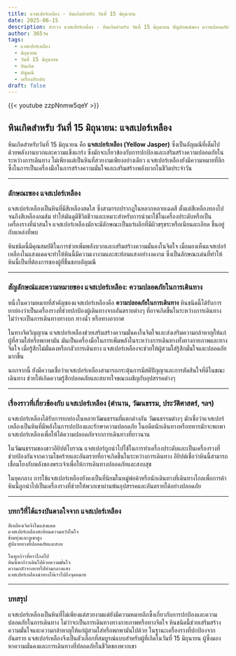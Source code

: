 ```yaml
---
title: แจสเปอร์เหลือง - หินเกิดสำหรับ วันที่ 15 มิถุนายน
date: 2025-06-15
description: สำรวจ แจสเปอร์เหลือง - หินเกิดสำหรับ วันที่ 15 มิถุนายน สัญลักษณ์ของ ความปลอดภัยในการเดินทาง มาเรียนรู้ความหมายลึกซึ้งของหินพิเศษนี้
author: 365วัน
tags:
  - แจสเปอร์เหลือง
  - มิถุนายน
  - วันที่ 15 มิถุนายน
  - หินเกิด
  - อัญมณี
  - เครื่องประดับ
draft: false
---
```


{{< youtube zzpNnmw5qeY >}}

## หินเกิดสำหรับ วันที่ 15 มิถุนายน: แจสเปอร์เหลือง

หินเกิดสำหรับวันที่ 15 มิถุนายน คือ **แจสเปอร์เหลือง (Yellow Jasper)** ซึ่งเป็นอัญมณีที่เต็มไปด้วยพลังงานบวกและความแข็งแกร่ง ซึ่งมักจะเกี่ยวข้องกับการปกป้องและเสริมสร้างความปลอดภัยในระหว่างการเดินทาง ไม่เพียงแต่เป็นหินที่สวยงามเพียงอย่างเดียว แจสเปอร์เหลืองยังมีความหมายที่ลึกซึ้งในการเป็นเครื่องมือในการสร้างความมั่นใจและเสริมสร้างพลังบวกในชีวิตประจำวัน

---

### ลักษณะของ แจสเปอร์เหลือง

แจสเปอร์เหลืองเป็นหินที่มีสีเหลืองสดใส ซึ่งสามารถปรากฏในหลากหลายเฉดสี ตั้งแต่สีเหลืองทองไปจนถึงสีเหลืองอมส้ม ทำให้มันดูมีชีวิตชีวาและเหมาะสำหรับการนำมาใช้ในเครื่องประดับหรือเป็นเครื่องรางที่น่าสนใจ แจสเปอร์เหลืองมักจะมีลักษณะเป็นแร่ผลึกที่มีผิวขรุขระหรือเนียนละเอียด ขึ้นอยู่กับแหล่งที่พบ

หินชนิดนี้มีคุณสมบัติในการช่วยเพิ่มพลังบวกและเสริมสร้างความมั่นคงในจิตใจ เมื่อมองเห็นแจสเปอร์เหลืองในแสงแดดจะทำให้หินนี้มีความเงางามและสะท้อนแสงอย่างงดงาม ซึ่งเป็นลักษณะเด่นที่ทำให้หินนี้เป็นที่ต้องการของผู้ที่ชื่นชอบอัญมณี

---

### สัญลักษณ์และความหมายของ แจสเปอร์เหลือง: ความปลอดภัยในการเดินทาง

หนึ่งในความหมายที่สำคัญของแจสเปอร์เหลืองคือ **ความปลอดภัยในการเดินทาง** หินชนิดนี้ได้รับการยกย่องว่าเป็นเครื่องรางที่ช่วยปกป้องผู้เดินทางจากอันตรายต่างๆ ที่อาจเกิดขึ้นในระหว่างการเดินทาง ไม่ว่าจะเป็นการเดินทางทางบก ทางน้ำ หรือทางอากาศ

ในทางจิตวิญญาณ แจสเปอร์เหลืองช่วยเสริมสร้างความมั่นคงในจิตใจและส่งเสริมความกล้าหาญให้แก่ผู้ที่สวมใส่หรือพกพามัน มันเป็นเครื่องมือในการเพิ่มพลังในระหว่างการเดินทางทั้งทางกายภาพและทางจิตใจ เมื่อรู้สึกไม่มั่นคงหรือกลัวการเดินทาง แจสเปอร์เหลืองจะช่วยให้ผู้สวมใส่รู้สึกมั่นใจและปลอดภัยมากขึ้น

นอกจากนี้ ยังมีความเชื่อว่าแจสเปอร์เหลืองสามารถกระตุ้นการมีสติปัญญาและการตัดสินใจที่ดีในขณะเดินทาง ช่วยให้เกิดความรู้สึกปลอดภัยและสบายใจขณะเผชิญกับอุปสรรคต่างๆ

---

### เรื่องราวที่เกี่ยวข้องกับ แจสเปอร์เหลือง (ตำนาน, วัฒนธรรม, ประวัติศาสตร์, ฯลฯ)

แจสเปอร์เหลืองได้รับการยกย่องในหลายวัฒนธรรมที่แตกต่างกัน วัฒนธรรมต่างๆ มักเชื่อว่าแจสเปอร์เหลืองเป็นหินที่มีพลังในการปกป้องและรักษาความปลอดภัย ในอดีตนักเดินทางหรือทหารมักจะพกพาแจสเปอร์เหลืองเพื่อให้ได้ความปลอดภัยจากการเดินทางที่ยาวนาน

ในวัฒนธรรมของชาวอียิปต์โบราณ แจสเปอร์ถูกนำไปใช้ในการทำเครื่องประดับและเป็นเครื่องรางที่ช่วยป้องกันจากความโชคร้ายและอันตรายที่อาจเกิดขึ้นในระหว่างการเดินทาง อียิปต์เชื่อว่าหินนี้สามารถเชื่อมโยงกับพลังของพระเจ้าเพื่อให้การเดินทางปลอดภัยและสงบสุข

ในยุคกลาง การใช้แจสเปอร์เหลืองยังคงเป็นที่นิยมในหมู่พ่อค้าหรือนักเดินทางที่เดินทางไกลเพื่อการค้า หินนี้ถูกนำไปเป็นเครื่องรางที่ช่วยให้พวกเขาผ่านพ้นอุปสรรคและอันตรายได้อย่างปลอดภัย

---

### บทกวีที่ได้แรงบันดาลใจจาก แจสเปอร์เหลือง

```
สีเหลืองเจิดจ้าในแสงแดด  
แจสเปอร์เหลืองสะท้อนความหวังในใจ  
ข้ามทุ่งและภูเขาสูง  
สู่ปลายทางที่ปลอดภัยและสงบ

ในทุกก้าวที่ยาวไกลไป  
หินนี้พาก้าวเดินไปด้วยความมั่นใจ  
ความกลัวจางหายไปท่ามกลางแสง  
แจสเปอร์เหลืองนำทางให้เราไปถึงจุดหมาย
```

---

### บทสรุป

แจสเปอร์เหลืองเป็นหินที่ไม่เพียงแต่สวยงามแต่ยังมีความหมายลึกซึ้งเกี่ยวกับการปกป้องและความปลอดภัยในการเดินทาง ไม่ว่าจะเป็นการเดินทางทางกายภาพหรือทางจิตใจ หินชนิดนี้ช่วยเสริมสร้างความมั่นใจและความกล้าหาญให้แก่ผู้สวมใส่หรือพกพามันไปด้วย ในฐานะเครื่องรางที่ปกป้องจากอันตราย แจสเปอร์เหลืองจึงเป็นตัวเลือกที่สมบูรณ์แบบสำหรับผู้ที่เกิดในวันที่ 15 มิถุนายน ผู้ซึ่งมองหาความมั่นคงและการเดินทางที่ปลอดภัยในชีวิตของพวกเขา